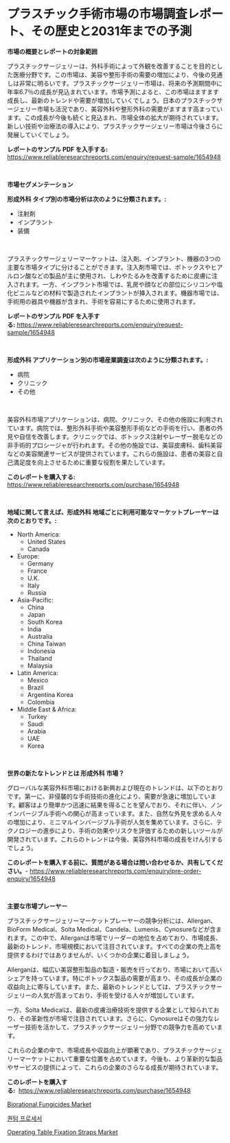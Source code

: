 <p><h1>プラスチック手術市場の市場調査レポート、その歴史と2031年までの予測</h1></p><p><strong>市場の概要とレポートの対象範囲</strong></p>
<p><p>プラスチックサージェリーは、外科手術によって外観を改善することを目的とした医療分野です。この市場は、美容や整形手術の需要の増加により、今後の見通しは非常に明るいです。プラスチックサージェリー市場は、将来の予測期間中に年率6.7％の成長が見込まれています。市場予測によると、この市場はますます成長し、最新のトレンドや需要が増加していくでしょう。日本のプラスチックサージェリー市場も活況であり、美容外科や整形外科の需要がますます高まっています。この成長が今後も続くと見込まれ、市場全体の拡大が期待されています。新しい技術や治療法の導入により、プラスチックサージェリー市場は今後さらに発展していくでしょう。</p></p>
<p><strong>レポートのサンプル PDF を入手する:</strong> <a href="https://www.reliableresearchreports.com/enquiry/request-sample/1654948">https://www.reliableresearchreports.com/enquiry/request-sample/1654948</a></p>
<p>&nbsp;</p>
<p><strong>市場セグメンテーション</strong></p>
<p><strong>形成外科 タイプ別の市場分析は次のように分類されます。:</strong></p>
<p><ul><li>注射剤</li><li>インプラント</li><li>装備</li></ul></p>
<p>&nbsp;</p>
<p><p>プラスチックサージェリーマーケットは、注入剤、インプラント、機器の3つの主要な市場タイプに分けることができます。注入剤市場では、ボトックスやヒアルロン酸などの製品が主に使用され、しわやたるみを改善するために皮膚に注入されます。一方、インプラント市場では、乳房や顔などの部位にシリコンや塩化ビニルなどの材料で製造されたインプラントが挿入されます。機器市場では、手術用の器具や機器が含まれ、手術を容易にするために使用されます。</p></p>
<p><strong>レポートのサンプル PDF を入手する:</strong>&nbsp;<a href="https://www.reliableresearchreports.com/enquiry/request-sample/1654948">https://www.reliableresearchreports.com/enquiry/request-sample/1654948</a></p>
<p>&nbsp;</p>
<p><strong> 形成外科 アプリケーション別の市場産業調査は次のように分類されます。:</strong></p>
<p><ul><li>病院</li><li>クリニック</li><li>その他</li></ul></p>
<p>&nbsp;</p>
<p><p>美容外科市場アプリケーションは、病院、クリニック、その他の施設に利用されています。病院では、整形外科手術や美容整形手術などの手術を行い、患者の外見や自信を改善します。クリニックでは、ボトックス注射やレーザー脱毛などの非手術的プロシージャが行われます。その他の施設では、美容皮膚科、歯科美容などの美容関連サービスが提供されています。これらの施設は、患者の美容と自己満足度を向上させるために重要な役割を果たしています。</p></p>
<p><strong>このレポートを購入する:</strong>&nbsp; <a href="https://www.reliableresearchreports.com/purchase/1654948">https://www.reliableresearchreports.com/purchase/1654948</a></p>
<p>&nbsp;</p>
<p><strong>地域に関して言えば、形成外科 地域ごとに利用可能なマーケットプレーヤーは次のとおりです。:</strong></p>
<p><ul>
    <li>
        North America:
        <ul>
            <li>United States</li>
            <li>Canada</li>
        </ul>
    </li>
    <li>
        Europe:
        <ul>
            <li>Germany</li>
            <li>France</li>
            <li>U.K.</li>
            <li>Italy</li>
            <li>Russia</li>
        </ul>
    </li>
    <li>
        Asia-Pacific:
        <ul>
            <li>China</li>
            <li>Japan</li>
            <li>South Korea</li>
            <li>India</li>
            <li>Australia</li>
            <li>China Taiwan</li>
            <li>Indonesia</li>
            <li>Thailand</li>
            <li>Malaysia</li>
        </ul>
    </li>
    <li>
        Latin America:
        <ul>
            <li>Mexico</li>
            <li>Brazil</li>
            <li>Argentina Korea</li>
            <li>Colombia</li>
        </ul>
    </li>
    <li>
        Middle East & Africa:
        <ul>
            <li>Turkey</li>
            <li>Saudi</li>
            <li>Arabia</li>
            <li>UAE</li>
            <li>Korea</li>
        </ul>
    </li>
    </ul></p>
<p>&nbsp;</p>
<p><strong>世界の新たなトレンドとは 形成外科 市場？</strong></p>
<p><p>グローバルな美容外科市場における新興および現在のトレンドは、以下のとおりです。第一に、非侵襲的な手術技術の進化により、需要が急速に増加しています。顧客はより簡単かつ迅速に結果を得ることを望んでおり、それに伴い、ノンインバージブル手術への関心が高まっています。また、自然な外見を求める人々の増加により、ミニマルインバージブル手術が人気を集めています。さらに、テクノロジーの進歩により、手術の効果やリスクを評価するための新しいツールが開発されています。これらのトレンドは今後、美容外科市場の成長をけん引するでしょう。</p></p>
<p><strong>このレポートを購入する前に、質問がある場合は問い合わせるか、共有してください。</strong>- <a href="https://www.reliableresearchreports.com/enquiry/pre-order-enquiry/1654948">https://www.reliableresearchreports.com/enquiry/pre-order-enquiry/1654948</a></p>
<p>&nbsp;</p>
<p><strong>主要な市場プレーヤー</strong></p>
<p><p>プラスチックサージェリーマーケットプレーヤーの競争分析には、Allergan、BioForm Medical、Solta Medical、Candela、Lumenis、Cynosureなどが含まれます。この中で、Allerganは市場でリーダーの地位を占めており、市場成長、最新のトレンド、市場規模において注目されています。すべての企業の売上高を提供するわけではありませんが、いくつかの企業に着目しましょう。</p><p>Allerganは、幅広い美容整形製品の製造・販売を行っており、市場において高いシェアを持っています。特にボトックス製品の需要が高まり、その成長が企業の収益向上に寄与しています。また、最新のトレンドとしては、プラスチックサージェリーの人気が高まっており、手術を受ける人々が増加しています。</p><p>一方、Solta Medicalは、最新の皮膚治療技術を提供する企業として知られており、その革新性が市場で注目されています。さらに、Cynosureはその強力なレーザー技術を活かして、プラスチックサージェリー分野での競争力を高めています。</p><p>これらの企業の中で、市場成長や収益向上が顕著であり、プラスチックサージェリーマーケットにおいて重要な位置を占めています。今後も、より革新的な製品やサービスの提供によって、これらの企業のさらなる成長が期待されています。</p></p>
<p><strong>このレポートを購入する:</strong>&nbsp;&nbsp;<a href="https://www.reliableresearchreports.com/purchase/1654948">https://www.reliableresearchreports.com/purchase/1654948</a></p>
<p><p><a href="https://www.linkedin.com/pulse/biorational-fungicides-market-research-report-forecasted-period-jg9pf?trackingId=iq6ph7Lb83GXPtagu%2BZ3ag%3D%3D">Biorational Fungicides Market</a></p><p><a href="https://medium.com/@snake68678/2024%EB%85%84%EB%B6%80%ED%84%B0-2031%EB%85%84%EA%B9%8C%EC%A7%80%EC%9D%98-%EC%96%91%EC%9E%90-%ED%94%84%EB%A1%9C%EC%84%B8%EC%84%9C-%EC%8B%9C%EC%9E%A5-%EB%B6%84%EC%84%9D-%EB%B0%8F-%EA%B7%9C%EB%AA%A8-%EC%98%88%EC%B8%A1-8cca34b660ba">퀀텀 프로세서</a></p><p><a href="https://www.linkedin.com/pulse/operating-table-fixation-straps-market-size-share-amp-trends-jmeff?trackingId=pHj4SwEpdmaHphJpW9W9Kw%3D%3D">Operating Table Fixation Straps Market</a></p></p>